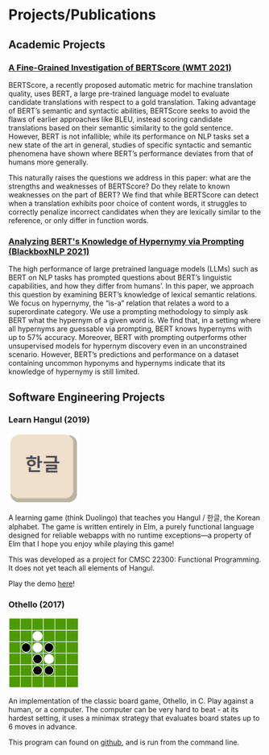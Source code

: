 # Projects/Publications

## Academic Projects

### <a href='https://www.statmt.org/wmt21/pdf/2021.wmt-1.59.pdf'>A Fine-Grained Investigation of BERTScore (WMT 2021)</a>
BERTScore, a recently proposed automatic metric for machine translation quality, uses BERT, a large pre-trained language model to evaluate candidate translations with respect to a gold translation. Taking advantage of BERT’s semantic and syntactic abilities, BERTScore seeks to avoid the flaws of earlier approaches like BLEU, instead scoring candidate translations based on their semantic similarity to the gold sentence. However, BERT is not infallible; while its performance on NLP tasks set a new state of the art in general, studies of specific syntactic and semantic phenomena have shown where BERT’s performance deviates from that of humans more generally.

This naturally raises the questions we address in this paper: what are the strengths and weaknesses of BERTScore? Do they relate to known weaknesses on the part of BERT? We find that while BERTScore can detect when a translation exhibits poor choice of content words, it struggles to correctly penalize incorrect candidates when they are lexically similar to the reference, or only differ in function words.

### <a href='https://aclanthology.org/2021.blackboxnlp-1.20/'>Analyzing BERT's Knowledge of Hypernymy via Prompting (BlackboxNLP 2021)</a>
The high performance of large pretrained language models (LLMs) such as BERT on NLP tasks has prompted questions about BERT’s linguistic capabilities, and how they differ from humans’. In this paper, we approach this question by examining BERT’s knowledge of lexical semantic relations. We focus on hypernymy, the “is-a” relation that relates a word to a superordinate category. We use a prompting methodology to simply ask BERT what the hypernym of a given word is. We find that, in a setting where all hypernyms are guessable via prompting, BERT knows hypernyms with up to 57% accuracy. Moreover, BERT with prompting outperforms other unsupervised models for hypernym discovery even in an unconstrained scenario. However, BERT’s predictions and performance on a dataset containing uncommon hyponyms and hypernyms indicate that its knowledge of hypernymy is still limited.

## Software Engineering Projects

### Learn Hangul (2019)
<img src="/assets/img/Thumb.png" width="140" height="140">

A learning game (think Duolingo) that teaches you Hangul / 한글, the Korean alphabet. The game is written entirely in Elm, a purely functional language designed for reliable webapps with no runtime exceptions—a property of Elm that I hope you enjoy while playing this game!

This was developed as a project for CMSC 22300: Functional Programming. It does not yet teach all elements of Hangul.

Play the demo [here](https://hannamw.github.io/demos/learn-hangul)!

### Othello (2017)
<img src="/assets/img/othello.png" width="140" height="140">

An implementation of the classic board game, Othello, in C. Play against a human, or a computer. The computer can be very hard to beat - at its hardest setting, it uses a minimax strategy that evaluates board states up to 6 moves in advance.

This program can found on <a href="https://github.com/hannamw/othello-in-c">github</a>, and is run from the command line.
